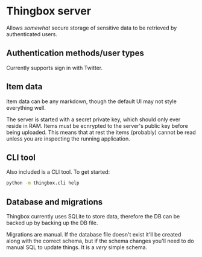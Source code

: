 # Thingbox server

Allows _somewhat_ secure storage of sensitive data to be retrieved by authenticated users.


## Authentication methods/user types

Currently supports sign in with Twitter.


## Item data

Item data can be any markdown, though the default UI may not style everything well.

The server is started with a secret private key, which should only ever reside in RAM. Items must be ecnrypted to the server's public key before being uploaded. This means that at rest the items (probably) cannot be read unless you are inspecting the running application.


## CLI tool

Also included is a CLI tool. To get started:

```bash
python -m thingbox.cli help
```

## Database and migrations

Thingbox currently uses SQLite to store data, therefore the DB can be backed up by backing up the DB file.

Migrations are manual. If the database file doesn't exist it'll be created along with the correct schema, but if the schema changes you'll need to do manual SQL to update things. It is a *very* simple schema.
